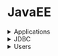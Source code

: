 # JavaEE

<details>
  <summary>Applications</summary>
![glassfish.png](images/glassfish.png)
</details>

<details>
  <summary>JDBC</summary>
![](./images/jdbc1.png)
![](./images/jdbc2.png)
</details>

<details>
  <summary>Users</summary>
![](./images/users1.png)
![](./images/users2.png)
![](./images/users3.png)
</details>
